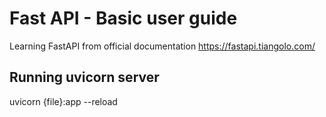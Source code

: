 # Fast API - Basic user guide
Learning FastAPI from official documentation https://fastapi.tiangolo.com/

## Running uvicorn server
uvicorn {file}:app --reload